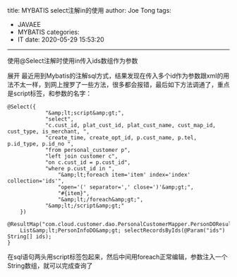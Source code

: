 title: MYBATIS select注解in的使用 
author: Joe Tong
tags:
  - JAVAEE
  - MYBATIS
categories:  
  - IT
date: 2020-05-29 15:53:20
---

使用@Select注解时使用in传入ids数组作为参数

展开
最近用到Mybatis的注解sql方式，结果发现在传入多个id作为参数跟xml的用法不太一样，到网上搜罗了一些方法，很多都会报错，最后如下方法调通了，重点是script标签，和参数的名字：
```
@Select({
            "&amp;lt;script&amp;gt;",
            "select",
            "c.cust_id, plat_cust_id, plat_cust_name, cust_map_id, cust_type, is_merchant, ",
            "create_time, create_opt_id, p.cust_name, p.tel, p.id_type, p.id_no ",
            "from personal_customer p",
            "left join customer c",
            "on c.cust_id = p.cust_id",
            "where p.cust_id in ",
                "&amp;lt;foreach item='item' index='index' collection='ids'",
                "open='(' separator=',' close=')'&amp;gt;",
                "#{item}",
                "&amp;lt;/foreach&amp;gt;",
            "&amp;lt;/script&amp;gt;"
    })
    @ResultMap("com.cloud.customer.dao.PersonalCustomerMapper.PersonDOResultMap")
    List&amp;lt;PersonInfoDO&amp;gt; selectRecordsByIds(@Param("ids") String[] ids);
}
```
在sql语句两头用script标签包起来，然后中间用foreach正常编辑，参数注入一个String数组，就可以完成查询了






